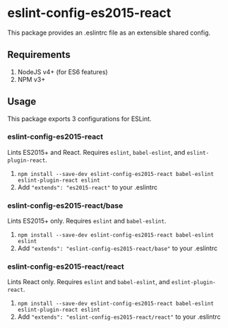 # eslint-config-es2015-react

This package provides an .eslintrc file as an extensible shared config.

## Requirements

1. NodeJS v4+ (for ES6 features)
2. NPM v3+

## Usage

This package exports 3 configurations for ESLint.

### eslint-config-es2015-react

Lints ES2015+ and React. Requires `eslint`, `babel-eslint`, and `eslint-plugin-react`.

1. `npm install --save-dev eslint-config-es2015-react babel-eslint eslint-plugin-react eslint`
2. Add `"extends": "es2015-react"` to your .eslintrc

### eslint-config-es2015-react/base

Lints ES2015+ only. Requires `eslint` and `babel-eslint`.

1. `npm install --save-dev eslint-config-es2015-react babel-eslint eslint`
2. Add `"extends": "eslint-config-es2015-react/base"` to your .eslintrc

### eslint-config-es2015-react/react

Lints React only. Requires `eslint` and `babel-eslint`, and `eslint-plugin-react`.

1. `npm install --save-dev eslint-config-es2015-react babel-eslint eslint-plugin-react eslint`
2. Add `"extends": "eslint-config-es2015-react/react"` to your .eslintrc
